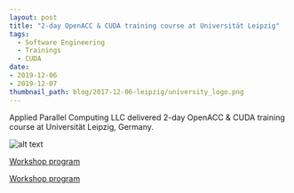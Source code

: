 ```yaml
---
layout: post
title: "2-day OpenACC & CUDA training course at Universität Leipzig"
tags:
  - Software Engineering
  - Trainings
  - CUDA
date:
- 2019-12-06 
- 2019-12-07
thumbnail_path: blog/2017-12-06-leipzig/university_logo.png
---
```


Applied Parallel Computing LLC delivered 2-day OpenACC & CUDA training course at Universität Leipzig, Germany.

![alt text](\assets\img\blog\2017-12-06-leipzig\Leipzig_photo.jpg "Logo Title Text 1")

[Workshop program](\assets\img\blog\2018-08-13-muenster\openacc_program.pdf)

[Workshop program](\assets\img\blog\2018-08-13-muenster\cuda_program.pdf)

